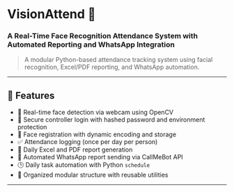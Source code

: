 # VisionAttend 🎯  
### A Real-Time Face Recognition Attendance System with Automated Reporting and WhatsApp Integration

> A modular Python-based attendance tracking system using facial recognition, Excel/PDF reporting, and WhatsApp automation.

---

## 🚀 Features

- 🎥 Real-time face detection via webcam using OpenCV
- 🔐 Secure controller login with hashed password and environment protection
- 👤 Face registration with dynamic encoding and storage
- ✅ Attendance logging (once per day per person)
- 📄 Daily Excel and PDF report generation
- 📲 Automated WhatsApp report sending via CallMeBot API
- 🕒 Daily task automation with Python `schedule`
- 📂 Organized modular structure with reusable utilities

---


